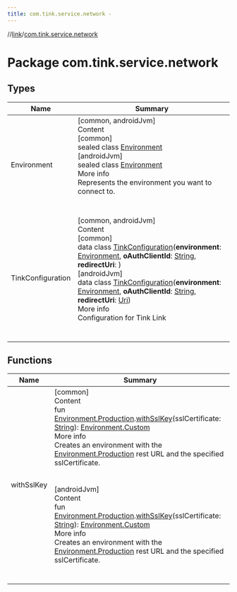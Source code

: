```yaml
---
title: com.tink.service.network -
---
```

//[link](../index.md)/[com.tink.service.network](index.md)



# Package com.tink.service.network  


## Types  
  
|  Name|  Summary| 
|---|---|
| <a name="com.tink.service.network/Environment///PointingToDeclaration/"></a>Environment| <a name="com.tink.service.network/Environment///PointingToDeclaration/"></a>[common, androidJvm]  <br>Content  <br>[common]  <br>sealed class [Environment]([common]-environment/index.md)  <br>[androidJvm]  <br>sealed class [Environment]([android-jvm]-environment/index.md)  <br>More info  <br>Represents the environment you want to connect to.  <br><br><br>
| <a name="com.tink.service.network/TinkConfiguration///PointingToDeclaration/"></a>TinkConfiguration| <a name="com.tink.service.network/TinkConfiguration///PointingToDeclaration/"></a>[common, androidJvm]  <br>Content  <br>[common]  <br>data class [TinkConfiguration]([common]-tink-configuration/index.md)(**environment**: [Environment]([common]-environment/index.md), **oAuthClientId**: [String](https://kotlinlang.org/api/latest/jvm/stdlib/kotlin/-string/index.html), **redirectUri**: <ERROR CLASS>)  <br>[androidJvm]  <br>data class [TinkConfiguration]([android-jvm]-tink-configuration/index.md)(**environment**: [Environment]([android-jvm]-environment/index.md), **oAuthClientId**: [String](https://kotlinlang.org/api/latest/jvm/stdlib/kotlin/-string/index.html), **redirectUri**: [Uri](https://developer.android.com/reference/kotlin/android/net/Uri.html))  <br>More info  <br>Configuration for Tink Link  <br><br><br>


## Functions  
  
|  Name|  Summary| 
|---|---|
| <a name="com.tink.service.network//withSslKey/com.tink.service.network.Environment.Production#kotlin.String/PointingToDeclaration/"></a>withSslKey| <a name="com.tink.service.network//withSslKey/com.tink.service.network.Environment.Production#kotlin.String/PointingToDeclaration/"></a>[common]  <br>Content  <br>fun [Environment.Production]([common]-environment/-production/index.md).[withSslKey]([common]with-ssl-key.md)(sslCertificate: [String](https://kotlinlang.org/api/latest/jvm/stdlib/kotlin/-string/index.html)): [Environment.Custom]([common]-environment/-custom/index.md)  <br>More info  <br>Creates an environment with the [Environment.Production]([common]-environment/-production/index.md) rest URL and the specified sslCertificate.  <br><br><br>[androidJvm]  <br>Content  <br>fun [Environment.Production]([android-jvm]-environment/-production/index.md).[withSslKey]([android-jvm]with-ssl-key.md)(sslCertificate: [String](https://kotlinlang.org/api/latest/jvm/stdlib/kotlin/-string/index.html)): [Environment.Custom]([android-jvm]-environment/-custom/index.md)  <br>More info  <br>Creates an environment with the [Environment.Production]([android-jvm]-environment/-production/index.md) rest URL and the specified sslCertificate.  <br><br><br>

